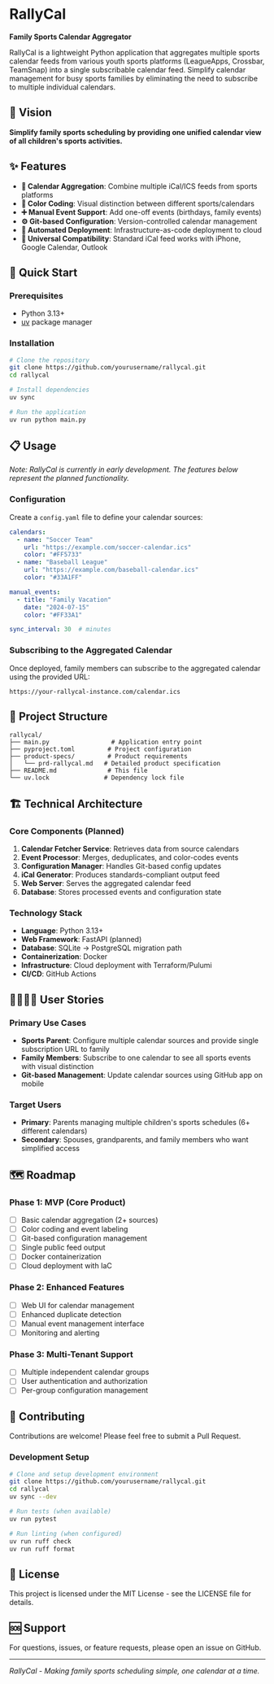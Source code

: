 # RallyCal

**Family Sports Calendar Aggregator**

RallyCal is a lightweight Python application that aggregates multiple sports calendar feeds from various youth sports platforms (LeagueApps, Crossbar, TeamSnap) into a single subscribable calendar feed. Simplify calendar management for busy sports families by eliminating the need to subscribe to multiple individual calendars.

## 🎯 Vision

**Simplify family sports scheduling by providing one unified calendar view of all children's sports activities.**

## ✨ Features

- **📅 Calendar Aggregation**: Combine multiple iCal/ICS feeds from sports platforms
- **🎨 Color Coding**: Visual distinction between different sports/calendars  
- **➕ Manual Event Support**: Add one-off events (birthdays, family events)
- **⚙️ Git-based Configuration**: Version-controlled calendar management
- **🚀 Automated Deployment**: Infrastructure-as-code deployment to cloud
- **📱 Universal Compatibility**: Standard iCal feed works with iPhone, Google Calendar, Outlook

## 🚀 Quick Start

### Prerequisites

- Python 3.13+
- [uv](https://docs.astral.sh/uv/) package manager

### Installation

```bash
# Clone the repository
git clone https://github.com/yourusername/rallycal.git
cd rallycal

# Install dependencies
uv sync

# Run the application
uv run python main.py
```

## 📋 Usage

*Note: RallyCal is currently in early development. The features below represent the planned functionality.*

### Configuration

Create a `config.yaml` file to define your calendar sources:

```yaml
calendars:
  - name: "Soccer Team"
    url: "https://example.com/soccer-calendar.ics"
    color: "#FF5733"
  - name: "Baseball League"
    url: "https://example.com/baseball-calendar.ics"
    color: "#33A1FF"

manual_events:
  - title: "Family Vacation"
    date: "2024-07-15"
    color: "#FF33A1"

sync_interval: 30  # minutes
```

### Subscribing to the Aggregated Calendar

Once deployed, family members can subscribe to the aggregated calendar using the provided URL:

```
https://your-rallycal-instance.com/calendar.ics
```

## 📁 Project Structure

```
rallycal/
├── main.py                 # Application entry point
├── pyproject.toml         # Project configuration
├── product-specs/         # Product requirements
│   └── prd-rallycal.md   # Detailed product specification
├── README.md              # This file
└── uv.lock               # Dependency lock file
```

## 🏗️ Technical Architecture

### Core Components (Planned)

1. **Calendar Fetcher Service**: Retrieves data from source calendars
2. **Event Processor**: Merges, deduplicates, and color-codes events
3. **Configuration Manager**: Handles Git-based config updates
4. **iCal Generator**: Produces standards-compliant output feed
5. **Web Server**: Serves the aggregated calendar feed
6. **Database**: Stores processed events and configuration state

### Technology Stack

- **Language**: Python 3.13+
- **Web Framework**: FastAPI (planned)
- **Database**: SQLite → PostgreSQL migration path
- **Containerization**: Docker
- **Infrastructure**: Cloud deployment with Terraform/Pulumi
- **CI/CD**: GitHub Actions

## 👨‍👩‍👧‍👦 User Stories

### Primary Use Cases

- **Sports Parent**: Configure multiple calendar sources and provide single subscription URL to family
- **Family Members**: Subscribe to one calendar to see all sports events with visual distinction
- **Git-based Management**: Update calendar sources using GitHub app on mobile

### Target Users

- **Primary**: Parents managing multiple children's sports schedules (6+ different calendars)
- **Secondary**: Spouses, grandparents, and family members who want simplified access

## 🗺️ Roadmap

### Phase 1: MVP (Core Product)
- [ ] Basic calendar aggregation (2+ sources)
- [ ] Color coding and event labeling
- [ ] Git-based configuration management
- [ ] Single public feed output
- [ ] Docker containerization
- [ ] Cloud deployment with IaC

### Phase 2: Enhanced Features
- [ ] Web UI for calendar management
- [ ] Enhanced duplicate detection
- [ ] Manual event management interface
- [ ] Monitoring and alerting

### Phase 3: Multi-Tenant Support
- [ ] Multiple independent calendar groups
- [ ] User authentication and authorization
- [ ] Per-group configuration management

## 🤝 Contributing

Contributions are welcome! Please feel free to submit a Pull Request.

### Development Setup

```bash
# Clone and setup development environment
git clone https://github.com/yourusername/rallycal.git
cd rallycal
uv sync --dev

# Run tests (when available)
uv run pytest

# Run linting (when configured)
uv run ruff check
uv run ruff format
```

## 📄 License

This project is licensed under the MIT License - see the LICENSE file for details.

## 🆘 Support

For questions, issues, or feature requests, please open an issue on GitHub.

---

*RallyCal - Making family sports scheduling simple, one calendar at a time.*